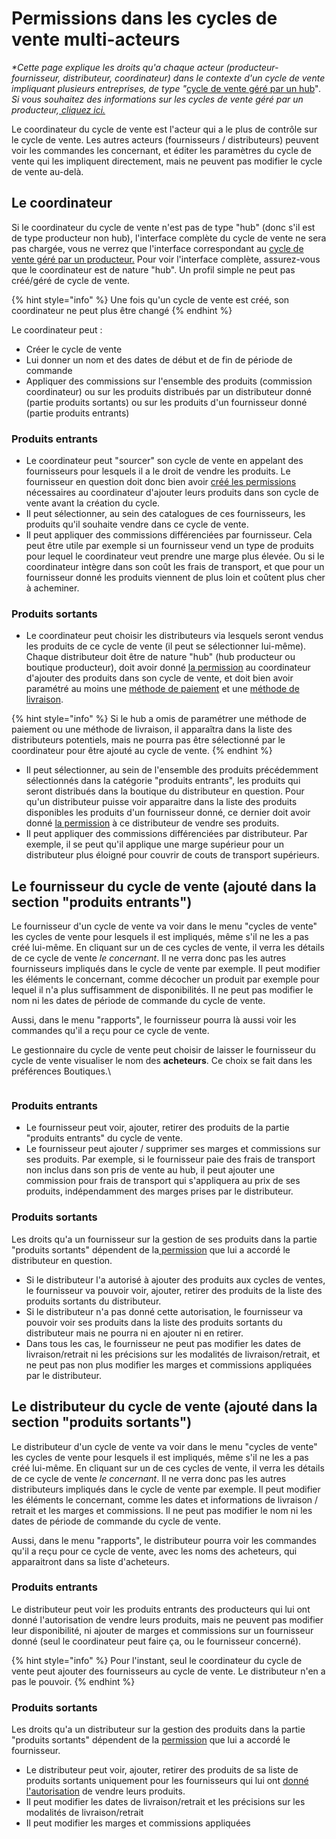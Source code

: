 # Permissions dans les cycles de vente multi-acteurs



_\*Cette page explique les droits qu'a chaque acteur (producteur-fournisseur, distributeur, coordinateur) dans le contexte d'un cycle de vente impliquant plusieurs entreprises, de type "_[cycle de vente géré par un hub](https://guide.openfoodnetwork.org/v/fr/basic-features/shopfront/order-cycle/order-cycles-for-hubs)"_. Si vous souhaitez des informations sur les cycles de vente géré par un producteur,_[ _cliquez ici._](https://guide.openfoodnetwork.org/v/fr/basic-features/shopfront/order-cycle/order-cycles-for-producers)

Le coordinateur du cycle de vente est l'acteur qui a le plus de contrôle sur le cycle de vente. Les autres acteurs (fournisseurs / distributeurs) peuvent voir les commandes les concernant, et éditer les paramètres du cycle de vente qui les impliquent directement, mais ne peuvent pas modifier le cycle de vente au-delà.&#x20;

## Le coordinateur

Si le coordinateur du cycle de vente n'est pas de type "hub" (donc s'il est de type producteur non hub), l'interface complète du cycle de vente ne sera pas chargée, vous ne verrez que l'interface correspondant au [cycle de vente géré par un producteur.](https://guide.openfoodnetwork.org/v/fr/basic-features/shopfront/order-cycle/order-cycles-for-producers) Pour voir l'interface complète, assurez-vous que le coordinateur est de nature "hub". Un profil simple ne peut pas créé/géré de cycle de vente.

{% hint style="info" %}
Une fois qu'un cycle de vente est créé, son coordinateur ne peut plus être changé
{% endhint %}

Le coordinateur peut :

* Créer le cycle de vente
* Lui donner un nom et des dates de début et de fin de période de commande
* Appliquer des commissions sur l'ensemble des produits (commission coordinateur) ou sur les produits distribués par un distributeur donné (partie produits sortants) ou sur les produits d'un fournisseur donné (partie produits entrants)

### Produits entrants

* Le coordinateur peut "sourcer" son cycle de vente en appelant des fournisseurs pour lesquels il a le droit de vendre les produits. Le fournisseur en question doit donc bien avoir [créé les permissions ](https://guide.openfoodnetwork.org/v/fr/basic-features/enterprise-profile/enterprise-to-enterprise-permissions-e2es)nécessaires au coordinateur d'ajouter leurs produits dans son cycle de vente avant la création du cycle.
* Il peut sélectionner, au sein des catalogues de ces fournisseurs, les produits qu'il souhaite vendre dans ce cycle de vente.
* Il peut appliquer des commissions différenciées par fournisseur. Cela peut être utile par exemple si un fournisseur vend un type de produits pour lequel le coordinateur veut prendre une marge plus élevée. Ou si le coordinateur intègre dans son coût les frais de transport, et que pour un fournisseur donné les produits viennent de plus loin et coûtent plus cher à acheminer.

### Produits sortants

* Le coordinateur peut choisir les distributeurs via lesquels seront vendus les produits de ce cycle de vente (il peut se sélectionner lui-même). Chaque distributeur doit être de nature "hub" (hub producteur ou boutique producteur), doit avoir donné [la permission](https://guide.openfoodnetwork.org/v/fr/basic-features/enterprise-profile/enterprise-to-enterprise-permissions-e2es) au coordinateur d'ajouter des produits dans son cycle de vente, et doit bien avoir paramétré au moins une [méthode de paiement](https://guide.openfoodnetwork.org/v/fr/basic-features/shopfront/payment-methods) et une [méthode de livraison](https://guide.openfoodnetwork.org/v/fr/basic-features/shopfront/shipping-methods).

{% hint style="info" %}
Si le hub a omis de paramétrer une méthode de paiement ou une méthode de livraison, il apparaîtra dans la liste des distributeurs potentiels, mais ne pourra pas être sélectionné par le coordinateur pour être ajouté au cycle de vente.
{% endhint %}

* Il peut sélectionner, au sein de l'ensemble des produits précédemment sélectionnés dans la catégorie "produits entrants", les produits qui seront distribués dans la boutique du distributeur en question. Pour qu'un distributeur puisse voir apparaitre dans la liste des produits disponibles les produits d'un fournisseur donné, ce dernier doit avoir donné [la permission](https://guide.openfoodnetwork.org/v/fr/basic-features/enterprise-profile/enterprise-to-enterprise-permissions-e2es) à ce distributeur de vendre ses produits.
* Il peut appliquer des commissions différenciées par distributeur. Par exemple, il se peut qu'il applique une marge supérieur pour un distributeur plus éloigné pour couvrir de couts de transport supérieurs.

## Le fournisseur du cycle de vente (ajouté dans la section "produits entrants")

Le fournisseur d'un cycle de vente va voir dans le menu "cycles de vente" les cycles de vente pour lesquels il est impliqués, même s'il ne les a pas créé lui-même. En cliquant sur un de ces cycles de vente, il verra les détails de ce cycle de vente _le concernant_. Il ne verra donc pas les autres fournisseurs impliqués dans le cycle de vente par exemple. Il peut modifier les éléments le concernant, comme décocher un produit par exemple pour lequel il n'a plus suffisamment de disponibilités. Il ne peut pas modifier le nom ni les dates de période de commande du cycle de vente.

Aussi, dans le menu "rapports", le fournisseur pourra là aussi voir les commandes qu'il a reçu pour ce cycle de vente.

Le gestionnaire du cycle de vente peut choisir de laisser le fournisseur du cycle de vente visualiser le nom des **acheteurs**. Ce choix se fait dans les préférences Boutiques.\


<figure><img src="../../../.gitbook/assets/cycle_de_vente_nom_acheteur_annoté.jpg" alt=""><figcaption></figcaption></figure>

### Produits entrants

* Le fournisseur peut voir, ajouter, retirer des produits de la partie "produits entrants" du cycle de vente.
* Le fournisseur peut ajouter / supprimer ses marges et commissions sur ses produits. Par exemple, si le fournisseur paie des frais de transport non inclus dans son pris de vente au hub, il peut ajouter une commission pour frais de transport qui s'appliquera au prix de ses produits, indépendamment des marges prises par le distributeur.

### Produits sortants

Les droits qu'a un fournisseur sur la gestion de ses produits dans la partie "produits sortants" dépendent de la[ permission](https://guide.openfoodnetwork.org/v/fr/basic-features/enterprise-profile/enterprise-to-enterprise-permissions-e2es) que lui a accordé le distributeur en question.&#x20;

* Si le distributeur l'a autorisé à ajouter des produits aux cycles de ventes, le fournisseur va pouvoir voir, ajouter, retirer des produits de la liste des produits sortants du distributeur.
* Si le distributeur n'a pas donné cette autorisation, le fournisseur va pouvoir voir ses produits dans la liste des produits sortants du distributeur mais ne pourra ni en ajouter ni en retirer.
* Dans tous les cas, le fournisseur ne peut pas modifier les dates de livraison/retrait ni les précisions sur les modalités de livraison/retrait, et ne peut pas non plus modifier les marges et commissions appliquées par le distributeur.

## Le distributeur du cycle de vente (ajouté dans la section "produits sortants")

Le distributeur d'un cycle de vente va voir dans le menu "cycles de vente" les cycles de vente pour lesquels il est impliqués, même s'il ne les a pas créé lui-même. En cliquant sur un de ces cycles de vente, il verra les détails de ce cycle de vente _le concernant_. Il ne verra donc pas les autres distributeurs impliqués dans le cycle de vente par exemple. Il peut modifier les éléments le concernant, comme les dates et informations de livraison / retrait et les marges et commissions. Il ne peut pas modifier le nom ni les dates de période de commande du cycle de vente.

Aussi, dans le menu "rapports", le distributeur pourra voir les commandes qu'il a reçu pour ce cycle de vente, avec les noms des acheteurs, qui apparaitront dans sa liste d'acheteurs.

### Produits entrants

Le distributeur peut voir les produits entrants des producteurs qui lui ont donné l'autorisation de vendre leurs produits, mais ne peuvent pas modifier leur disponibilité, ni ajouter de marges et commissions sur un fournisseur donné (seul le coordinateur peut faire ça, ou le fournisseur concerné).&#x20;

{% hint style="info" %}
Pour l'instant, seul le coordinateur du cycle de vente peut ajouter des fournisseurs au cycle de vente. Le distributeur n'en a pas le pouvoir.
{% endhint %}

### Produits sortants

Les droits qu'a un distributeur sur la gestion des produits dans la partie "produits sortants" dépendent de la [permission](https://guide.openfoodnetwork.org/v/fr/basic-features/enterprise-profile/enterprise-to-enterprise-permissions-e2es) que lui a accordé le fournisseur.&#x20;

* Le distributeur peut voir, ajouter, retirer des produits de sa liste de produits sortants uniquement pour les fournisseurs qui lui ont [donné l'autorisation](broken-reference) de vendre leurs produits.
* Il peut modifier les dates de livraison/retrait et les précisions sur les modalités de livraison/retrait
* Il peut modifier les marges et commissions appliquées

